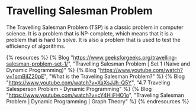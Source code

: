 # Travelling Salesman Problem

The Travelling Salesman Problem (TSP) is a classic problem in computer science. It is a problem that is NP-complete, which means that it is a problem that is hard to solve. It is also a problem that is used to test the efficiency of algorithms.

{% resources %}
  {% Blog "https://www.geeksforgeeks.org/travelling-salesman-problem-set-1/", "Travelling Salesman Problem | Set 1 (Naive and Dynamic Programming)" %}
  {% Blog "https://www.youtube.com/watch?v=1pmBjIZ20pE", "What is the Traveling Salesman Problem?" %}
  {% Blog "https://www.youtube.com/watch?v=XaXsJJh-Q5Y", "4.7 Traveling Salesperson Problem - Dynamic Programming" %}
  {% Blog "https://www.youtube.com/watch?v=cY4HiiFHO1o", "Traveling Salesman Problem | Dynamic Programming | Graph Theory" %}
{% endresources %}
